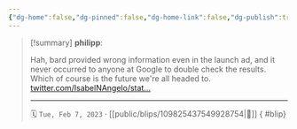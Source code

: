 ```yaml
---
{"dg-home":false,"dg-pinned":false,"dg-home-link":false,"dg-publish":true,"type":"blip","disabled rules":["yaml-title","yaml-title-alias","file-name-heading"],"title":"philipp on mastodon @ 2023-02-07","created-date":"2023-02-07T20:53:05","id":109825437549928750,"updated-date":"2025-05-02T08:50:43","dg-path":"blips/109825437549928754.md","permalink":"/blips/109825437549928754/","dgPassFrontmatter":true,"created":"2023-02-07T20:53:05","updated":"2025-05-02T08:50:43"}
---
```


> [!summary] **philipp**:
>
> Hah, bard provided wrong information even in the launch ad, and it never occurred to anyone at Google to double check the results. Which of course is the future we're all headed to. [twitter.com/IsabelNAngelo/stat…](https://twitter.com/IsabelNAngelo/status/1623013720011194368)
> - - -
>
> 🗓️ `Tue, Feb 7, 2023` · [[public/blips/109825437549928754\|🔗]]
{ #blip}

